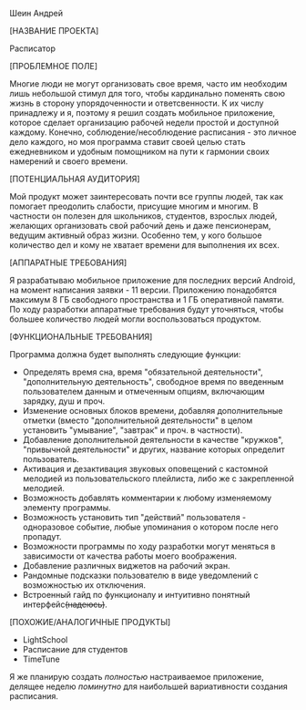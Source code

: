 Шеин Андрей

[НАЗВАНИЕ ПРОЕКТА]

Расписатор

[ПРОБЛЕМНОЕ ПОЛЕ]

Многие люди не могут организовать свое время, часто им необходим лишь небольшой стимул для того, чтобы кардинально поменять свою жизнь в сторону упорядоченности и ответсвенности.
К их числу принадлежу и я, поэтому я решил создать мобильное приложение, которое сделает организацию рабочей недели простой и доступной каждому.
Конечно, соблюдение/несоблюдение расписания  - это личное дело каждого, но моя программа ставит своей целью стать ежедневником и удобным помощником на пути к гармонии своих намерений и своего времени.

[ПОТЕНЦИАЛЬНАЯ АУДИТОРИЯ]

Мой продукт может заинтересовать почти все группы людей, так как помогает преодолить слабости, присущие многим и многим. В частности он полезен для школьников, студентов, взрослых людей, желающих организовать свой рабочий день и даже пенсионерам, ведущим активный образ жизни. Особенно тем, у кого большое количество дел и кому не хватает времени для выполнения их всех.

[АППАРАТНЫЕ ТРЕБОВАНИЯ]

Я разрабатываю мобильное приложение для последних версий Android, на момент написания заявки - 11 версии. Приложению понадобятся максимум 8 ГБ свободного пространства и 1 ГБ оперативной памяти. По ходу разработки аппаратные требования будут уточняться, чтобы большее количество людей могли воспользоваться продуктом.

[ФУНКЦИОНАЛЬНЫЕ ТРЕБОВАНИЯ]

Программа должна будет выполнять следующие функции:
* Определять время сна, время "обязательной деятельности", "дополнительную деятельность", свободное время по введенным пользователем данным и отмеченным опциям, включающим зарядку, душ и проч.
* Изменение основных блоков времени, добавляя дополнительные отметки (вместо "дополнительной деятельности" в целом установить "умывание", "завтрак" и проч. в частности).
* Добавление дополнительной деятельности в качестве "кружков", "привычной деятельности" и других, название которых определит пользователь.
* Активация и дезактивация звуковых оповещений с кастомной мелодией из пользовательского плейлиста, либо же с закрепленной мелодией.
* Возможность добавлять комментарии к любому изменяемому элементу программы.
* Возможность установить тип "действий" пользователя - одноразовое событие, любые упоминания о котором после него пропадут.
* Возможности программы по ходу разработки могут меняться в зависимости от качества работы моего воображения.
* Добавление различных виджетов на рабочий экран.
* Рандомные подсказки пользователю в виде уведомлений с возможностью их отключения.
* Встроенный гайд по функционалу и интуитивно понятный интерфейс~~(надеюсь)~~.

[ПОХОЖИЕ/АНАЛОГИЧНЫЕ ПРОДУКТЫ]

* LightSchool
* Расписание для студентов
* TimeTune

Я же планирую создать _полностью_ настраиваемое приложение, делящее неделю _поминутно_ для наибольшей вариативности создания расписания.
